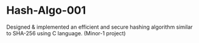 # Hash-Algo-001

Designed & implemented an efficient and secure hashing algorithm similar to SHA-256 using C language. 
(Minor-1 project)

